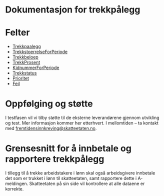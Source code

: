 # Dokumentasjon for trekkpålegg

# Felter
- [Trekkpaalegg](./Models/Trekkpaalegg.md)
- [TrekkstoerrelseForPeriode](./Models/TrekkstoerrelseForPeriode.md)
- [Trekkbeloep](./Models/Trekkbeloep.md)
- [TrekkProsent](./Models/Trekkprosent.md)
- [KidnummerForPeriode](./Models/KidnummerForPeriode.md)
- [Trekkstatus](./Models/Trekkstatus.md)
- [Prioritet](./Models/Prioritet.md)
- [Feil](./Models/Feil.md)
 
 

# Oppfølging og støtte
I testfasen vil vi tilby støtte til de eksterne leverandørene gjennom utvikling og test. Mer informasjon kommer her etterhvert.
I mellomtiden – ta kontakt med fremtidensinnkreving@skatteetaten.no.

# Grensesnitt for å innbetale og rapportere trekkpålegg
I tillegg til å trekke arbeidstakere i lønn skal også arbeidsgivere innbetale det som er trukket i lønn til skatteetaten, samt rapportere dette i A-meldingen.
Skatteetaten på sin side vil kontrollere at alle dataene er korrekte.